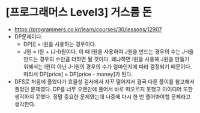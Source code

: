 # [프로그래머스 Level3] 거스름 돈
- https://programmers.co.kr/learn/courses/30/lessons/12907
- DP문제이다.
  - DP[i] = i원을 사용하는 경우이다.
  - J원 = I원 + (J-I)원이다. 이 때 I원을 사용하여 J원을 만드는 경우의 수는 J-I을 만드는 경우의 수만큼 더하면 될 것이다. 왜냐하면 I원을 사용해 J원을 만들기 위해서는 I원이 아닌 J-I원의 경우의 수가 얼마인지에 따라 결정되기 때문이다.따라서 DP[price] = DP[price - money]가 된다.
- DFS로 처음에 풀었다가 효율성 검사에서 자꾸 떨어져서 결국 다른 풀이를 참고해서 풀었던 문제였다. DP를 너무 오랜만에 풀어서 바로 떠오르지 못했고 아이디어 또한 생각하지 못했다. 정말 중요한 문제였는데 나중에 다시 한 번 풀어봐야할 문제라고 생각한다.